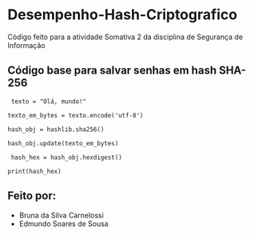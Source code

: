 # Desempenho-Hash-Criptografico

Código feito para a atividade Somativa 2 da disciplina de Segurança de Informação

## Código base para salvar senhas em hash SHA-256
`` texto = "Olá, mundo!"``

`` texto_em_bytes = texto.encode('utf-8') ``

`` hash_obj = hashlib.sha256() ``

``hash_obj.update(texto_em_bytes)``

`` hash_hex = hash_obj.hexdigest()``

``print(hash_hex)``

## Feito por:

- Bruna da Silva Carnelossi
- Edmundo Soares de Sousa
